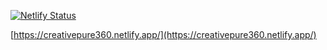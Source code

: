 [![Netlify Status](https://api.netlify.com/api/v1/badges/0bb2c391-5e56-4534-a4cb-39bb1788b540/deploy-status)](https://app.netlify.com/sites/creativepure360/deploys)

[https://creativepure360.netlify.app/](https://creativepure360.netlify.app/)
